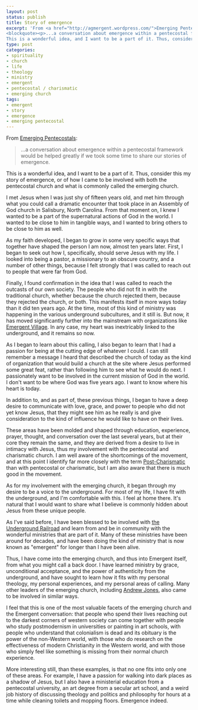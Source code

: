 ```yaml
---
layout: post
status: publish
title: Story of emergence
excerpt: 'From <a href="http://agmergent.wordpress.com/">Emerging Pentecostals</a>:
<blockquote><p>...a conversation about emergence within a pentecostal framework would be helped greatly if we took some time to share our stories of emergence.</p></blockquote>
This is a wonderful idea, and I want to be a part of it. Thus, consider this my story of emergence, or of how I came to be involved with both the pentecostal church and what is commonly called the emerging church.'
type: post
categories:
- spirituality
- church
- life
- theology
- ministry
- emergent
- pentecostal / charismatic
- emerging church
tags:
- emergent
- story
- emergence
- emerging pentecostal
---
```

From <a href="http://agmergent.wordpress.com/">Emerging Pentecostals</a>:
<blockquote><p>...a conversation about emergence within a pentecostal framework would be helped greatly if we took some time to share our stories of emergence.</p></blockquote>
This is a wonderful idea, and I want to be a part of it. Thus, consider this my story of emergence, or of how I came to be involved with both the pentecostal church and what is commonly called the emerging church.

I met Jesus when I was just shy of fifteen years old, and met him through what you could call a dramatic encounter that took place in an Assembly of God church in Salisbury, North Carolina. From that moment on, I knew I wanted to be a part of the supernatural actions of God in the world. I wanted to be close to him in tangible ways, and I wanted to bring others to be close to him as well.

As my faith developed, I began to grow in some very specific ways that together have shaped the person I am now, almost ten years later. First, I began to seek out how I, specifically, should serve Jesus with my life. I looked into being a pastor, a missionary to an obscure country, and a number of other things, because I felt strongly that I was called to reach out to people that were far from God. 

Finally, I found confirmation in the idea that I was called to reach the outcasts of our own society. The people who did not fit in with the traditional church, whether because the church rejected them, because they rejected the church, or both. This manifests itself in more ways today than it did ten years ago. At the time, most of this kind of ministry was happening in the various underground subcultures, and it still is. But now, it has moved significantly further into the mainstream with organizations like <a href="http://www.emergentvillage.org/">Emergent Village</a>. In any case, my heart was inextricably linked to the underground, and it remains so now.

As I began to learn about this calling, I also began to learn that I had a passion for being at the cutting edge of whatever I could. I can still remember a message I heard that described the church of today as the kind of organization that would build a church at the site where Jesus performed some great feat, rather than following him to see what he would do next. I passionately want to be involved in the current mission of God in the world. I don't want to be where God was five years ago. I want to know where his heart is today.

In addition to, and as part of, these previous things, I began to have a deep desire to communicate with love, grace, and power to people who did not yet know Jesus, that they might see him as he really is and give consideration to the kind of influence he would like to have on their lives.

These areas have been molded and shaped through education, experience, prayer, thought, and conversation over the last several years, but at their core they remain the same, and they are derived from a desire to live in intimacy with Jesus, thus my involvement with the pentecostal and charismatic church. I am well aware of the shortcomings of the movement, and at this point I identify far more closely with the term <a href="http://www.robbymac.org/charismatic/">Post-Charismatic</a> than with pentecostal or charismatic, but I am also aware that there is much good in the movement.

As for my involvement with the emerging church, it began through my desire to be a voice to the underground. For most of my life, I have fit with the underground, and I'm comfortable with this. I feel at home there. It's natural that I would want to share what I believe is commonly hidden about Jesus from these unique people.

As I've said before, I have been blessed to be involved with <a href="http://www.theundergroundrailroad.org/">the Underground Railroad</a> and learn from and be in community with the wonderful ministries that are part of it. Many of these ministries have been around for decades, and have been doing the kind of ministry that is now known as "emergent" for longer than I have been alive.

Thus, I have come into the emerging church, and thus into Emergent itself, from what you might call a back door. I have learned ministry by grace, unconditional acceptance, and the power of authenticity from the underground, and have sought to learn how it fits with my personal theology, my personal experiences, and my personal areas of calling. Many other leaders of the emerging church, including <a href="http://tallskinnykiwi.typepad.com/">Andrew Jones</a>, also came to be involved in similar ways. 

I feel that this is one of the most valuable facets of the emerging church and the Emergent conversation: that people who spend their lives reaching out to the darkest corners of western society can come together with people who study postmodernism in universities or painting in art schools, with people who understand that colonialism is dead and its obituary is the power of the non-Western world, with those who do research on the effectiveness of modern Christianity in the Western world, and with those who simply feel like something is missing from their normal church experience.

More interesting still, than these examples, is that no one fits into only one of these areas. For example, I have a passion for walking into dark places as a shadow of Jesus, but I also have a ministerial education from a pentecostal university, an art degree from a secular art school, and a weird job history of discussing theology and politics and philosophy for hours at a time while cleaning toilets and mopping floors. Emergence indeed.
